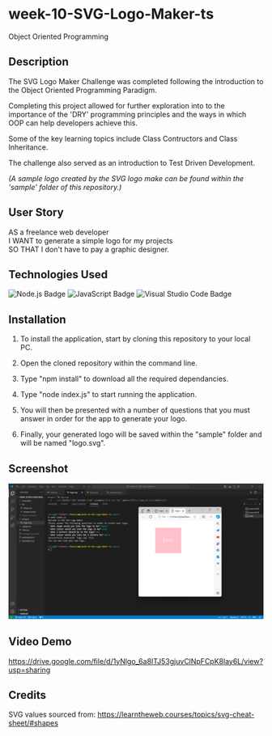# week-10-SVG-Logo-Maker-ts

Object Oriented Programming 

## Description

The SVG Logo Maker Challenge was completed following the introduction to the Object Oriented Programming Paradigm. 

Completing this project allowed for further exploration into to the importance of the 'DRY' programming principles and the ways in which OOP can help developers achieve this. 

Some of the key learning topics include Class Contructors and Class Inheritance. 

The challenge also served as an introduction to Test Driven Development.

*(A sample logo created by the SVG logo make can be found within the 'sample' folder of this repository.)*

## User Story

AS a freelance web developer<br>
I WANT to generate a simple logo for my projects<br>
SO THAT I don't have to pay a graphic designer.

## Technologies Used

![Node.js Badge](https://img.shields.io/badge/Node.js-393?logo=nodedotjs&logoColor=fff&style=for-the-badge)
![JavaScript Badge](https://img.shields.io/badge/JavaScript-F7DF1E?logo=javascript&logoColor=000&style=for-the-badge)
![Visual Studio Code Badge](https://img.shields.io/badge/Visual%20Studio%20Code-007ACC?logo=visualstudiocode&logoColor=fff&style=for-the-badge)

## Installation

1. To install the application, start by cloning this repository to your local PC.

2. Open the cloned repository within the command line.

3. Type "npm install" to download all the required dependancies.

3. Type "node index.js" to start running the application.

4. You will then be presented with a number of questions that you must answer in order for the app to generate your logo. 

5. Finally, your generated logo will be saved within the "sample" folder and will be named "logo.svg".

## Screenshot 

![Screenshot of SVG logo Challenge](<Screenshot 2024-03-26 233429.png>)

## Video Demo

https://drive.google.com/file/d/1yNlgo_6a8ITJ53gjuvClNpFCpK8lay6L/view?usp=sharing

## Credits

SVG values sourced from: https://learntheweb.courses/topics/svg-cheat-sheet/#shapes
